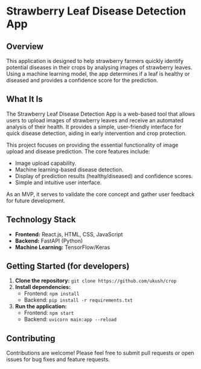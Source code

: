 # Strawberry Leaf Disease Detection App

## Overview

This application is designed to help strawberry farmers quickly identify potential diseases in their crops by analysing images of strawberry leaves. Using a machine learning model, the app determines if a leaf is healthy or diseased and provides a confidence score for the prediction.

## What It Is

The Strawberry Leaf Disease Detection App is a web-based tool that allows users to upload images of strawberry leaves and receive an automated analysis of their health. It provides a simple, user-friendly interface for quick disease detection, aiding in early intervention and crop protection.

This project focuses on providing the essential functionality of image upload and disease prediction. The core features include:

* Image upload capability.
* Machine learning-based disease detection.
* Display of prediction results (healthy/diseased) and confidence scores.
* Simple and intuitive user interface.

As an MVP, it serves to validate the core concept and gather user feedback for future development.

## Technology Stack

* **Frontend:** React.js, HTML, CSS, JavaScript
* **Backend:** FastAPI (Python)
* **Machine Learning:** TensorFlow/Keras

## Getting Started (for developers)

1.  **Clone the repository:** `git clone https://github.com/ukush/crop`
2.  **Install dependencies:**
    * Frontend: `npm install`
    * Backend: `pip install -r requirements.txt`
3.  **Run the application:**
    * Frontend: `npm start`
    * Backend: `uvicorn main:app --reload`

## Contributing

Contributions are welcome! Please feel free to submit pull requests or open issues for bug fixes and feature requests.